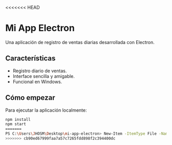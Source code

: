 <<<<<<< HEAD
# Mi App Electron

Una aplicación de registro de ventas diarias desarrollada con Electron.

## Características

- Registro diario de ventas.
- Interface sencilla y amigable.
- Funcional en Windows.

## Cómo empezar

Para ejecutar la aplicación localmente:

```bash
npm install
npm start
=======
PS C:\Users\JHOSM\Desktop\mi-app-electron> New-Item -ItemType File -Name "README.md"
>>>>>>> cb90ed67999faa7a57c7265fdd898f2c394400dc
